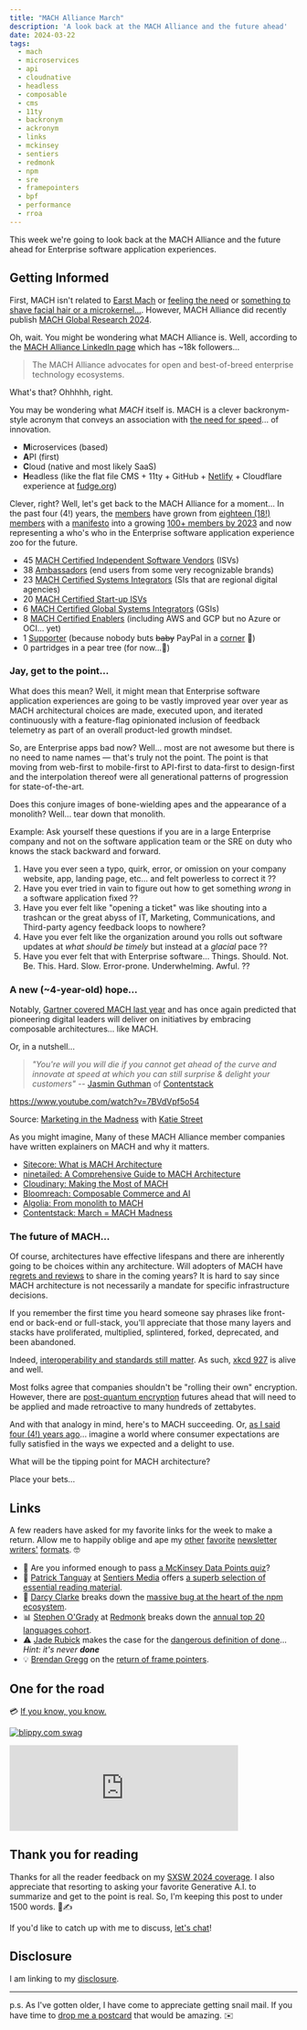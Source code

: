 ```yaml
---
title: "MACH Alliance March"
description: 'A look back at the MACH Alliance and the future ahead'
date: 2024-03-22
tags:
  - mach
  - microservices
  - api
  - cloudnative
  - headless
  - composable
  - cms
  - 11ty
  - backronym
  - ackronym
  - links
  - mckinsey
  - sentiers
  - redmonk
  - npm
  - sre
  - framepointers
  - bpf
  - performance
  - rroa
---
```


This week we're going to look back at the MACH Alliance and the future ahead for Enterprise software application experiences.

## Getting Informed

First, MACH isn't related to [Earst Mach](https://en.wikipedia.org/wiki/Ernst_Mach) or [feeling the need](https://www.youtube.com/watch?v=4PzpztFJZP8) or [something to shave facial hair or a microkernel...](https://en.wikipedia.org/wiki/Mach). However, MACH Alliance did recently publish [MACH Global Research 2024](https://machalliance.org/content-hub/mach-global-research-2024).

Oh, wait. You might be wondering what MACH Alliance is. Well, according to the [MACH Alliance LinkedIn page](https://www.linkedin.com/company/machalliance/) which has ~18k followers...

> The MACH Alliance advocates for open and best-of-breed enterprise technology ecosystems.

What's that? Ohhhhh, right.

You may be wondering what _MACH_ itself is. MACH is a clever backronym-style acronym that conveys an association with [the need for speed](https://machalliance.org/insights/the-need-for-speed)... of innovation.

- **M**icroservices (based)
- **A**PI (first)
- **C**loud (native and most likely SaaS)
- **H**eadless (like the flat file CMS + 11ty + GitHub + [Netlify](https://machalliance.org/members/netlify) + Cloudflare experience at [fudge.org](/))

Clever, right? Well, let's get back to the MACH Alliance for a moment... In the past four (4!) years, the [members](https://machalliance.org/members) have grown from [eighteen (18!) members](https://web.archive.org/web/20200625151649/https://machalliance.org/) with a [manifesto](https://machalliance.org/the-mach-manifesto) into a growing [100+ members by 2023](https://machalliance.org/newsroom/mach-alliance-surpasses-100-members-as-it-closes-out-milestone-2023) and now representing a who's who in the Enterprise software application experience zoo for the future.

- 45 [MACH Certified Independent Software Vendors](https://machalliance.org/members?tab=overview&category=MACH+Certified+ISVs) (ISVs)
- 38 [Ambassadors](https://machalliance.org/ambassadors) (end users from some very recognizable brands)
- 23 [MACH Certified Systems Integrators](https://machalliance.org/members?tab=overview&category=MACH+Certified+SIs) (SIs that are regional digital agencies)
- 20 [MACH Certified Start-up ISVs](https://machalliance.org/members?tab=overview&category=MACH+Certified+Start-up+ISVs)
- 6 [MACH Certified Global Systems Integrators](https://machalliance.org/members?tab=overview&category=MACH+Certified+GSIs) (GSIs)
- 8 [MACH Certified Enablers](https://machalliance.org/members?tab=overview&category=MACH+Certified+Enablers) (including AWS and GCP but no Azure or OCI... yet)
- 1 [Supporter](https://machalliance.org/members?tab=overview&category=Supporters) (because nobody buts ~~baby~~ PayPal in a [corner](https://www.youtube.com/watch?v=ypKSbnYOrwE) 💃)
- 0 partridges in a pear tree (for now...🎄)

### Jay, get to the point...

What does this mean? Well, it might mean that Enterprise software application experiences are going to be vastly improved year over year as MACH architectural choices are made, executed upon, and iterated continuously with a feature-flag opinionated inclusion of feedback telemetry as part of an overall product-led growth mindset.

So, are Enterprise apps bad now? Well... most are not awesome but there is no need to name names — that's truly not the point. The point is that moving from web-first to mobile-first to API-first to data-first to design-first and the interpolation thereof were all generational patterns of progression for state-of-the-art.

Does this conjure images of bone-wielding apes and the appearance of a monolith? Well... tear down that monolith.

Example: Ask yourself these questions if you are in a large Enterprise company and not on the software application team or the SRE on duty who knows the stack backward and forward.

1. Have you ever seen a typo, quirk, error, or omission on your company website, app, landing page, etc... and felt powerless to correct it ??
2. Have you ever tried in vain to figure out how to get something _wrong_ in a software application fixed ??
3. Have you ever felt like "opening a ticket" was like shouting into a trashcan or the great abyss of IT, Marketing, Communications, and Third-party agency feedback loops to nowhere?
4. Have you ever felt like the organization around you rolls out software updates at _what should be timely_ but instead at a _glacial_ pace ??
5. Have you ever felt that with Enterprise software... Things. Should. Not. Be. This. Hard. Slow. Error-prone. Underwhelming. Awful. ??

### A new (~4-year-old) hope...

Notably, [Gartner covered MACH last year](https://www.gartner.com/en/documents/4801431) and has once again predicted that pioneering digital leaders will deliver on initiatives by embracing composable architectures... like MACH.

Or, in a nutshell...

> _"You're will you will die if you cannot get ahead of the curve and innovate at speed at which you can still surprise & delight your customers"_ -- [Jasmin Guthman](https://www.linkedin.com/in/jguthmann) of [Contentstack](https://machalliance.org/members/contentstack)

https://www.youtube.com/watch?v=7BVdVpf5o54

Source: [Marketing in the Madness](https://www.youtube.com/@katiestreetagency) with [Katie Street](https://www.linkedin.com/in/katiestreet)

As you might imagine, Many of these MACH Alliance member companies have written explainers on MACH and why it matters.

- [Sitecore:  What is MACH Architecture](https://www.sitecore.com/blog/headless/what-is-mach-architecture)
- [ninetailed: A Comprehensive Guide to MACH Architecture](https://ninetailed.io/blog/everything-about-mach-architecture/)
- [Cloudinary: Making the Most of MACH](https://cloudinary.com/blog/making-the-most-of-mour-essential-guide-to-understanding-and-building-composable-architecture)
- [Bloomreach: Composable Commerce and AI](https://www.bloomreach.com/en/blog/2023/why-you-need-composable-commerce-to-get-the-most-out-of-ai)
- [Algolia: From monolith to MACH](https://www.algolia.com/customers/flaconi/)
- [Contentstack: March = MACH Madness](https://www.contentstack.com/blog/composable/the-memo-march-2024)

### The future of MACH...

Of course, architectures have effective lifespans and there are inherently going to be choices within any architecture. Will adopters of MACH have [regrets and reviews](https://cep.dev/posts/every-infrastructure-decision-i-endorse-or-regret-after-4-years-running-infrastructure-at-a-startup/) to share in the coming years? It is hard to say since MACH architecture is not necessarily a mandate for specific infrastructure decisions.

If you remember the first time you heard someone say phrases like front-end or back-end or full-stack, you'll appreciate that those many layers and stacks have proliferated, multiplied, splintered, forked, deprecated, and been abandoned.

Indeed, [interoperability and standards still matter](https://machalliance.org/content-hub/phase-ii-of-the-mach-alliance-interoperability-standards). As such, [xkcd 927](https://xkcd.com/927/) is alive and well.

Most folks agree that companies shouldn't be "rolling their own" encryption. However, there are [post-quantum encryption](https://csrc.nist.gov/Projects/post-quantum-cryptography) futures ahead that will need to be applied and made retroactive to many hundreds of zettabytes.

And with that analogy in mind, here's to MACH succeeding. Or, [as I said four (4!) years ago](/archive/social-telecom-2030/)... imagine a world where consumer expectations are fully satisfied in the ways we expected and a delight to use.

What will be the tipping point for MACH architecture?

Place your bets...

## Links

A few readers have asked for my favorite links for the week to make a return. Allow me to happily oblige and ape my [other](https://www.techpolicy.press/newsletter/) [favorite](https://spyglass.org) [newsletter](https://monitoring.love) [writers'](http://devopsweekly.com) [formats](https://aitimetoimpact.com). 🤓

- 🤔 Are you informed enough to pass [a McKinsey Data Points quiz](https://www.mckinsey.com/Featured-Insights/McKinsey-Data-Points?ref=fudge.org)?
- 🤯 [Patrick Tanguay](https://www.linkedin.com/in/patricktanguay/) at [Sentiers Media](https://sentiers.media/?ref=fudge.org) offers [a superb selection of essential reading material](https://sentiers.media/cathedrals-of-convention-clip-art-doesnt-come-to-life-could-we-invest-in-nature-no-303/?ref=sentiers-newsletter/?ref=fudge.org).
- 🧐 [Darcy Clarke](https://www.linkedin.com/in/darcyclarke/) breaks down the [massive bug at the heart of the npm ecosystem](https://blog.vlt.sh/blog/the-massive-hole-in-the-npm-ecosystem?ref=fudge.org).
- 📊 [Stephen O'Grady](https://www.linkedin.com/in/sogrady/) at [Redmonk](https://redmonk.com/about/) breaks down the [annual top 20 languages cohort](https://redmonk.com/sogrady/2024/03/08/language-rankings-1-24/?ref=fudge.org).
- ⚠️ [Jade Rubick](https://www.linkedin.com/in/jaderubick/) makes the case for the [dangerous definition of done](https://www.srepath.com/danger-of-unreliable-platform-engineering/?ref=fudge.org)... _Hint: it's never **done**_
- 💡 [Brendan Gregg](https://www.linkedin.com/in/brendangregg/) on the [return of frame pointers](https://www.brendangregg.com/blog/2024-03-17/the-return-of-the-frame-pointers.html?ref=fudge.org).

## One for the road

💳 [If you know, you know.](https://cuthrell.com/@jay/112151866840221676)

[![blippy.com swag](https://live.staticflickr.com/4104/5034116185_8de34dbf40_n.jpg 'deeply personal @blippy prize pack  ;-)')](https://flic.kr/p/8ERamD)

<iframe src="https://cuthrell.com/@jay/112151866840221676/embed" class="mastodon-embed" style="max-width: 100%; border: 0" width="400" allowfullscreen="allowfullscreen"></iframe><script src="https://cuthrell.com/embed.js" async="async"></script>

## Thank you for reading

Thanks for all the reader feedback on my [SXSW 2024 coverage](/topics/sxsw). I also appreciate that resorting to asking your favorite Generative A.I. to summarize and get to the point is real. So, I'm keeping this post to under 1500 words. 🤖✍️

If you'd like to catch up with me to discuss, [let's chat](/feedback/)!

## Disclosure

I am linking to my [disclosure](https://jaycuthrell.com/disclosure/).

***

p.s. As I've gotten older, I have come to appreciate getting snail mail. If you have time to [drop me a postcard](https://jaycuthrell.com/contact) that would be amazing. ✉️
